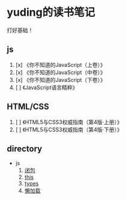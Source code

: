 # yuding的读书笔记

打好基础！

## js

1. [x] 《你不知道的JavaScript（上卷）》
2. [x] 《你不知道的JavaScript（中卷）》
3. [x] 《你不知道的JavaScript（下卷）》
4. [ ] 《JavaScript语言精粹》

## HTML/CSS

1. [ ] 《HTML5与CSS3权威指南（第4版·上册）》
2. [ ] 《HTML5与CSS3权威指南（第4版·下册）》

## directory

- js
  1. [闭包](./js/闭包.md)
  2. [this](./js/this.md)
  3. [types](./js/types.md)
  4. [懒加载](./js/懒加载.md)
